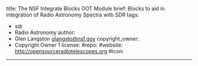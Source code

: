 title: The NSF Integrate Blocks OOT Module
brief: Blocks to aid in integration of Radio Astronomy Spectra with SDR
tags: 
  - sdr
  - Radio Astronomy
author:
  - Glen Langston <glangsto@nsf.gov>
copyright_owner:
  - Copyright Owner 1
license:
#repo: 
#website: http://opensourceradiotelescopes.org
#icon:
---
